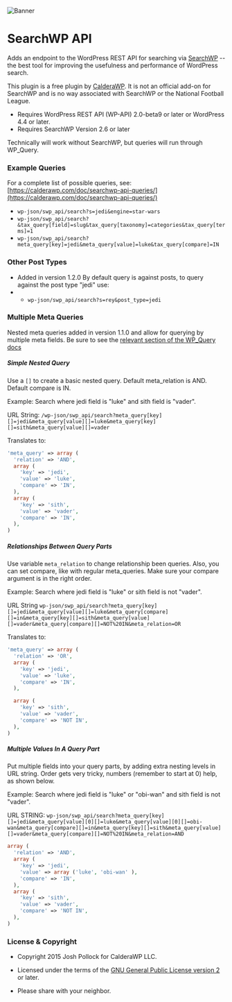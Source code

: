 ![Banner](https://calderawp.com/wp-content/uploads/2015/06/WPORG_SearchWP.png)

SearchWP API
============

Adds an endpoint to the WordPress REST API for searching via [SearchWP](https://searchwp.com/?ref=121) -- the best tool for improving the usefulness and performance of WordPress search.

This plugin is a free plugin by [CalderaWP](https://CalderaWP.com). It is not an official add-on for SearchWP and is no way associated with SearchWP or the National Football League.

* Requires WordPress REST API (WP-API) 2.0-beta9 or later or WordPress 4.4 or later.
* Requires SearchWP Version 2.6 or later

Technically will work without SearchWP, but queries will run through WP_Query.

### Example Queries
For a complete list of possible queries, see: [https://calderawp.com/doc/searchwp-api-queries/](https://calderawp.com/doc/searchwp-api-queries/)
* `wp-json/swp_api/search?s=jedi&engine=star-wars`
* `wp-json/swp_api/search?&tax_query[field]=slug&tax_query[taxonomy]=categories&tax_query[terms]=1`
* `wp-json/swp_api/search?meta_query[key]=jedi&meta_query[value]=luke&tax_query[compare]=IN`

### Other Post Types
* Added in version 1.2.0
By default query is against posts, to query against the post type "jedi" use:
* * `wp-json/swp_api/search?s=rey&post_type=jedi`

### Multiple Meta Queries
Nested meta queries added in version 1.1.0 and allow for querying by multiple meta fields. Be sure to see the [relevant section of the WP_Query docs](https://codex.wordpress.org/Class_Reference/WP_Query#Custom_Field_Parameters)


##### Simple Nested Query
Use a `[]` to create a basic nested query. Default meta_relation is AND. Default compare is IN.

Example: Search where jedi field is "luke" and sith field is "vader".

URL String:  `/wp-json/swp_api/search?meta_query[key][]=jedi&meta_query[value][]=luke&meta_query[key][]=sith&meta_query[value][]=vader`

Translates to:
```php
'meta_query' => array (
  'relation' => 'AND',
  array (
    'key' => 'jedi',
    'value' => 'luke',
    'compare' => 'IN',
  ),
  array (
    'key' => 'sith',
    'value' => 'vader',
    'compare' => 'IN',
  ),
)
```

##### Relationships Between Query Parts
Use variable `meta_relation` to change relationship been queries. Also, you can set compare, like with regular meta_queries. Make sure your compare argument is in the right order.

Example: Search where jedi field is "luke" or sith field is not "vader".

URL String `wp-json/swp_api/search?meta_query[key][]=jedi&meta_query[value][]=luke&meta_query[compare][]=in&meta_query[key][]=sith&meta_query[value][]=vader&meta_query[compare][]=NOT%20IN&meta_relation=OR`

Translates to:
```php
'meta_query' => array (
  'relation' => 'OR',
  array (
    'key' => 'jedi',
    'value' => 'luke',
    'compare' => 'IN',
  ),

  array (
    'key' => 'sith',
    'value' => 'vader',
    'compare' => 'NOT IN',
  ),
)
```

##### Multiple Values In A Query Part
Put multiple fields into your query parts, by adding extra nesting levels in URL string. Order gets very tricky, numbers (remember to start at 0) help, as shown below.

Example: Search where jedi field is "luke" or "obi-wan" and sith field is not "vader".

URL STRING: `wp-json/swp_api/search?meta_query[key][]=jedi&meta_query[value][0][]=luke&meta_query[value][0][]=obi-wan&meta_query[compare][]=in&meta_query[key][]=sith&meta_query[value][]=vader&meta_query[compare][]=NOT%20IN&meta_relation=AND`
```php
array (
  'relation' => 'AND',
  array (
    'key' => 'jedi',
    'value' => array ('luke', 'obi-wan' ),
    'compare' => 'IN',
  ),
  array (
    'key' => 'sith',
    'value' => 'vader',
    'compare' => 'NOT IN',
  ),
)
```


### License & Copyright
* Copyright 2015  Josh Pollock for CalderaWP LLC.

* Licensed under the terms of the [GNU General Public License version 2](http://www.gnu.org/licenses/gpl-2.0.html) or later.

* Please share with your neighbor.

